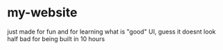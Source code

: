 # my-website
just made for fun and for learning what is "good" UI,
guess it doesnt look half bad for being built in 10 hours
